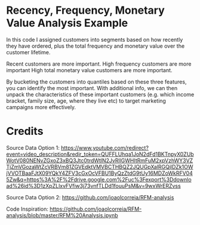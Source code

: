 # Recency, Frequency, Monetary Value Analysis Example

In this code I assigned customers into segments based on how recently they have ordered, plus the total frequency and monetary value over the customer lifetime.

Recent customers are more important.
High frequency customers are more important
High total monetary value customers are more important.

By bucketing the customers into quantiles based on these three features, you can identify the most important. With additional info, we can then unpack the characteristics of these  important customers (e.g. which income bracket, family size, age, where they live etc) to target marketing campaigns more effectively.

# Credits

Source Data Option 1:
https://www.youtube.com/redirect?event=video_description&redir_token=QUFFLUhqa1JoN2dFd1BKTnpyX0ZUbWotV080NENvZGxoZ3xBQ3Jtc0trdWtlN2JvRllGWHItRmFuM2xpVzhWY3VZTjZmVGozaWtZcVRBVm81ZGVEdktVMVBCTHBQZ2JQUGpXalRGQjlDZk1OWjVVOTBaaFJtX09YQkY4ZFV3cGxOcVFBU1ByQzZtdG9tUy16MDZoWkRFV045Zw&q=https%3A%2F%2Fdrive.google.com%2Fuc%3Fexport%3Ddownload%26id%3D1zXpZLlxvFVfiw3j73vnfTLDd1fouuPsM&v=9wxWrERZvss

Source Data Option 2:
https://github.com/joaolcorreia/RFM-analysis

Code Inspiration:
https://github.com/joaolcorreia/RFM-analysis/blob/master/RFM%20Analysis.ipynb
